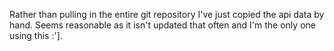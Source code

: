 Rather than pulling in the entire git repository I've just copied the api data
by hand. Seems reasonable as it isn't updated that often and I'm the only one
using this :']. 
